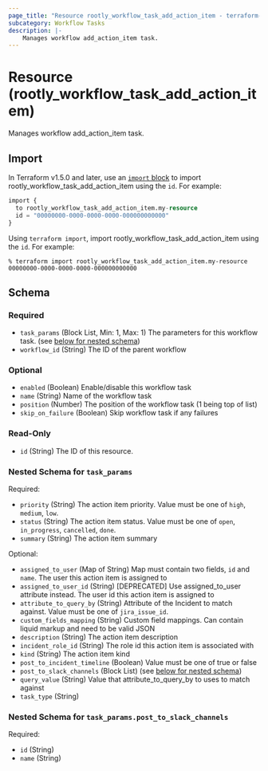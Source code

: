 ```yaml
---
page_title: "Resource rootly_workflow_task_add_action_item - terraform-provider-rootly"
subcategory: Workflow Tasks
description: |-
    Manages workflow add_action_item task.
---
```


# Resource (rootly_workflow_task_add_action_item)

Manages workflow add_action_item task.



## Import

In Terraform v1.5.0 and later, use an [`import` block](https://developer.hashicorp.com/terraform/language/import) to import rootly_workflow_task_add_action_item using the `id`. For example:

```terraform
import {
  to rootly_workflow_task_add_action_item.my-resource
  id = "00000000-0000-0000-0000-000000000000"
}
```

Using `terraform import`, import rootly_workflow_task_add_action_item using the `id`. For example:

```console
% terraform import rootly_workflow_task_add_action_item.my-resource 00000000-0000-0000-0000-000000000000
```

<!-- schema generated by tfplugindocs -->
## Schema

### Required

- `task_params` (Block List, Min: 1, Max: 1) The parameters for this workflow task. (see [below for nested schema](#nestedblock--task_params))
- `workflow_id` (String) The ID of the parent workflow

### Optional

- `enabled` (Boolean) Enable/disable this workflow task
- `name` (String) Name of the workflow task
- `position` (Number) The position of the workflow task (1 being top of list)
- `skip_on_failure` (Boolean) Skip workflow task if any failures

### Read-Only

- `id` (String) The ID of this resource.

<a id="nestedblock--task_params"></a>
### Nested Schema for `task_params`

Required:

- `priority` (String) The action item priority. Value must be one of `high`, `medium`, `low`.
- `status` (String) The action item status. Value must be one of `open`, `in_progress`, `cancelled`, `done`.
- `summary` (String) The action item summary

Optional:

- `assigned_to_user` (Map of String) Map must contain two fields, `id` and `name`.  The user this action item is assigned to
- `assigned_to_user_id` (String) [DEPRECATED] Use assigned_to_user attribute instead. The user id this action item is assigned to
- `attribute_to_query_by` (String) Attribute of the Incident to match against. Value must be one of `jira_issue_id`.
- `custom_fields_mapping` (String) Custom field mappings. Can contain liquid markup and need to be valid JSON
- `description` (String) The action item description
- `incident_role_id` (String) The role id this action item is associated with
- `kind` (String) The action item kind
- `post_to_incident_timeline` (Boolean) Value must be one of true or false
- `post_to_slack_channels` (Block List) (see [below for nested schema](#nestedblock--task_params--post_to_slack_channels))
- `query_value` (String) Value that attribute_to_query_by to uses to match against
- `task_type` (String)

<a id="nestedblock--task_params--post_to_slack_channels"></a>
### Nested Schema for `task_params.post_to_slack_channels`

Required:

- `id` (String)
- `name` (String)
